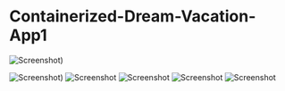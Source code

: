 # Containerized-Dream-Vacation-App1

![Screenshot](https://github.com/CreatorObinna-byte/Containerized-Dream-Vacation-App1/blob/edcf8610e22378605d0fe1d611a4e09bb38ff8ef/Screenshot%20From%202025-07-18%2018-26-37.png))

![Screenshot](https://github.com/CreatorObinna-byte/Containerized-Dream-Vacation-App1/blob/bb0b6b7eeedc78c5b191ebf15d59d6e1d2ddfbe9/Screenshot%20From%202025-07-18%2018-28-24.png))
![Screenshot](https://github.com/CreatorObinna-byte/Containerized-Dream-Vacation-App1/blob/9ec9c25c09a52c2340fccfd0c6fdf651ea1428f1/Screenshot%20From%202025-07-18%2018-31-34.png)
![Screenshot](https://github.com/CreatorObinna-byte/Containerized-Dream-Vacation-App1/blob/23c7793d9e71a0735a165f55d12e5ca322dd2d68/Screenshot%20From%202025-07-18%2018-32-02.png)
![Screenshot](https://github.com/CreatorObinna-byte/Containerized-Dream-Vacation-App1/blob/97ccb5df1045ead2eab6f3ed435fb3fa49a9238b/Screenshot%20From%202025-07-18%2020-25-06.png)
![Screenshot](https://github.com/CreatorObinna-byte/Containerized-Dream-Vacation-App1/blob/9ae0c2d8acf9ab2b1e4c6bd69483ebf3c1152a73/Screenshot%20From%202025-07-19%2014-32-59.png)
